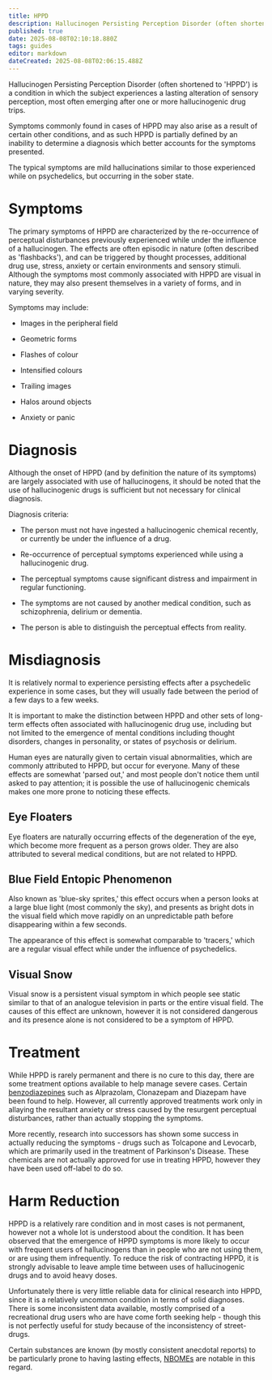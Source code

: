 ```yaml
---
title: HPPD
description: Hallucinogen Persisting Perception Disorder (often shortened to 'HPPD') is a condition in which the subject experiences a lasting alteration of sensory...
published: true
date: 2025-08-08T02:10:18.880Z
tags: guides
editor: markdown
dateCreated: 2025-08-08T02:06:15.488Z
---
```


Hallucinogen Persisting Perception Disorder (often shortened to 'HPPD') is a condition in which the subject experiences a lasting alteration of sensory perception, most often emerging after one or more hallucinogenic drug trips.

Symptoms commonly found in cases of HPPD may also arise as a result of certain other conditions, and as such HPPD is partially defined by an inability to determine a diagnosis which better accounts for the symptoms presented.

The typical symptoms are mild hallucinations similar to those experienced while on psychedelics, but occurring in the sober state.

# Symptoms

The primary symptoms of HPPD are characterized by the re-occurrence of perceptual disturbances previously experienced while under the influence of a hallucinogen. The effects are often episodic in nature (often described as 'flashbacks'), and can be triggered by thought processes, additional drug use, stress, anxiety or certain environments and sensory stimuli. Although the symptoms most commonly associated with HPPD are visual in nature,  they may also present themselves in a variety of forms, and in varying  severity.

Symptoms may include:

* Images in the peripheral field

* Geometric forms

* Flashes of colour

* Intensified colours

* Trailing images

* Halos around objects

* Anxiety or panic

# Diagnosis

Although the onset of HPPD (and by definition the nature of its symptoms) are largely associated with use of hallucinogens, it should be noted that the use of hallucinogenic drugs is sufficient but not necessary for clinical diagnosis.

Diagnosis criteria:

* The person must not have ingested a hallucinogenic chemical recently, or currently be under the influence of a drug.

* Re-occurrence of perceptual symptoms experienced while using a hallucinogenic drug.

* The perceptual symptoms cause significant distress and impairment in regular functioning.

* The symptoms are not caused by another medical condition, such as schizophrenia, delirium or dementia.

* The person is able to distinguish the perceptual effects from reality.

# Misdiagnosis

It  is relatively normal to experience persisting effects after a  psychedelic experience in some cases, but they will usually fade between  the period of a few days to a few weeks.

It is important to make the distinction between HPPD and other sets of long-term effects often associated with hallucinogenic drug use, including but not limited to the emergence of mental conditions including thought disorders, changes in personality, or states of psychosis or delirium.

Human eyes are naturally given to certain visual abnormalities, which are commonly attributed to HPPD, but occur for everyone. Many of these effects are somewhat 'parsed out,' and most people don't notice them until asked to pay attention; it is possible the use of hallucinogenic chemicals makes one more prone to noticing these effects.

## Eye Floaters

Eye floaters are naturally occurring effects of the degeneration of the eye, which become more frequent as a person grows older. They are also attributed to several medical conditions, but are not related to HPPD.

## Blue Field Entopic Phenomenon

Also known as 'blue-sky sprites,' this effect occurs when a person looks at a large blue light (most commonly the sky), and presents as bright dots in the visual field which move rapidly on an unpredictable path before disappearing within a few seconds.

The appearance of this effect is somewhat comparable to 'tracers,' which are a regular visual effect while under the influence of psychedelics.

## Visual Snow

Visual snow is a persistent visual symptom in which people see static similar to that of an analogue television in parts or the entire visual field. The causes of this effect are unknown, however it is not considered dangerous and its presence alone is not considered to be a symptom of HPPD.

# Treatment

While HPPD is rarely permanent and there is no cure to this day, there are some treatment options available to help manage severe cases. Certain [benzodiazepines](/en/benzodiazepines) such as Alprazolam, Clonazepam and Diazepam have been found to help. However, all currently approved treatments work only in allaying the resultant anxiety or stress caused by the resurgent perceptual disturbances, rather than actually stopping the symptoms.

More recently, research into successors has shown some success in actually reducing the symptoms - drugs such as Tolcapone and Levocarb, which are primarily used in the treatment of Parkinson's Disease. These chemicals are not actually approved for use in treating HPPD, however they have been used off-label to do so.

# Harm Reduction

HPPD is a relatively rare condition and in most cases is not permanent, however not a whole lot is understood about the condition. It has been observed that the emergence of HPPD symptoms is more likely to occur with frequent users of hallucinogens than in people who are not using them, or are using them infrequently. To reduce the risk of contracting HPPD, it is strongly advisable to leave ample time between uses of hallucinogenic drugs and to avoid heavy doses.

Unfortunately there is very little reliable data for clinical research into HPPD, since it is a relatively uncommon condition in terms of solid diagnoses. There is some inconsistent data available, mostly comprised of a recreational drug users who are have come forth seeking help - though this is not perfectly useful for study because of the inconsistency of street-drugs.

Certain substances are known (by mostly consistent anecdotal reports) to be particularly prone to having lasting effects, [NBOMEs](/en/psychedelics/nbomes) are notable in this regard.